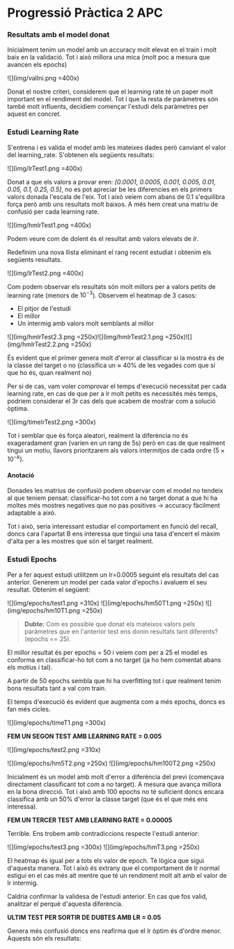 # Progressió Pràctica 2 APC

### Resultats amb el model donat

Inicialment tenim un model amb un accuracy molt elevat en el
train i molt baix en la validació.
Tot i això millora una mica (molt poc a mesura que avancen els epochs)

![](img/valIni.png =400x)

Donat el nostre criteri, considerem que el learning rate té un paper molt
important en el rendiment del model. Tot i que la resta de paràmetres són també
molt influents, decidiem començar l'estudi dels paràmetres per aquest en
concret.

### Estudi Learning Rate

S'entrena i es valida el model amb les mateixes dades però canviant el valor
del learning_rate. S'obtenen els següents resultats:

![](img/lrTest1.png =400x)

Donat a que els valors a provar eren: _[0.0001, 0.0005, 0.001, 0.005, 0.01, 0.05, 0.1, 0.25, 0.5]_, no es pot apreciar be les diferencies en els primers valors donada l'escala de l'eix. Tot i això veiem com abans de 0.1 s'equilibra força però amb uns resultats molt baixos. A més hem creat una matriu de confusió per cada learning rate.

![](img/hmlrTest1.png =400x)

Podem veure com de dolent és el resultat amb valors elevats de _lr_.


Redefinim una nova llista eliminant el rang recent estudiat i obtenim els següents resultats.

![](img/lrTest2.png =400x)

Com podem observar els resultats són molt millors per a valors petits de learning rate (menors de $10^{-3}$). Observem el heatmap de 3 casos:
* El pitjor de l'estudi
* El millor
* Un intermig amb valors molt semblants al millor

![](img/hmlrTest2.3.png =250x)![](img/hmlrTest2.1.png =250x)![](img/hmlrTest2.2.png =250x)

És evident que el primer genera molt d'error al classificar si la mostra és de la classe del target o no (classifica un ≈ 40% de les vegades com que si que ho és, quan realment no)

Per si de cas, vam voler comprovar el temps d'execució necessitat per cada learning rate, en cas de que per a lr molt petits es necessités més temps, podriem considerar el 3r cas dels que acabem de mostrar com a solució òptima.

![](img/timelrTest2.png =300x)

Tot i semblar que és força aleatori, realment la diferència no és exageradament gran (varien en un rang de 5s) però en cas de que realment tingui un motiu, llavors prioritzarem als valors intermitjos de cada ordre ($5\times10^{-k}$).

#### Anotació
Donades les matrius de confusió podem observar com el model no tendeix al que teniem pensat: classificar-ho tot com a no target donat a que hi ha moltes més mostres negatives que no pas positives -> accuracy fàcilment adaptable a això.

Tot i això, seria interessant estudiar el comportament en funció del recall, doncs cara l'apartat B ens interessa que tingui una tasa d'encert el màxim d'alta per a les mostres que són el target realment.

### Estudi Epochs
Per a fer aquest estudi utilitzem un lr=0.0005 seguint els resultats del cas anterior. Generem un model per cada valor d'epochs i avaluem el seu resultat. Obtenim el següent:

![](img/epochs/test1.png =310x)
![](img/epochs/hm50T1.png =250x)
![](img/epochs/hm10T1.png =250x)

> __Dubte:__ Com es possible que donat els mateixos valors pels paràmetres que en l'anterior test ens donin resultats tant diferents? (epochs == 25).

El millor resultat és per epochs = 50 i veiem com per a 25 el model es conforma en classificar-ho tot com a no target (ja ho hem comentat abans els motius i tal).

A partir de 50 epochs sembla que hi ha overfitting tot i que realment tenim bons resultats tant a val com train.

El temps d'execució és evident que augmenta com a més epochs, doncs es fan més cicles.

![](img/epochs/timeT1.png =300x)


__FEM UN SEGON TEST AMB LEARNING RATE = 0.005__

![](img/epochs/test2.png =310x)

![](img/epochs/hm5T2.png =250x)
![](img/epochs/hm100T2.png =250x)

Inicialment és un model amb molt d'error a diferència del previ (començava directament classificant tot com a no target). A mesura que avança millora en la bona direcció. Tot i això amb 100 epochs no té suficient doncs encara classifica amb un 50% d'error la classe target (que és el que més ens interessa).


__FEM UN TERCER TEST AMB LEARNING RATE = 0.00005__

Terrible. Ens trobem amb contradiccions respecte l'estudi anterior:

![](img/epochs/test3.png =300x)
![](img/epochs/hmT3.png =250x)

El heatmap és igual per a tots els valor de epoch. Té lògica que sigui d'aquesta manera. Tot i això és extrany que el comportament de lr normal estigui en el cas més alt mentre que té un rendiment molt alt amb el valor de lr intermig.

Caldria confirmar la validesa de l'estudi anterior. En cas que fos valid, analitzar el perquè d'aquesta diferència.

__ULTIM TEST PER SORTIR DE DUBTES AMB LR = 0.05__

Genera més confusió doncs ens reafirma que el lr òptim és d'ordre menor. Aquests són els resultats:
